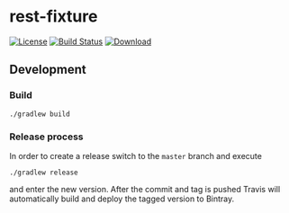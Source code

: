 # rest-fixture

[![License](http://img.shields.io/badge/license-EPL-blue.svg?style=flat)](https://www.eclipse.org/legal/epl-v10.html)
[![Build Status](https://travis-ci.org/test-editor/rest-fixture.svg?branch=master)](https://travis-ci.org/test-editor/rest-fixture)
[![Download](https://api.bintray.com/packages/test-editor/Fixtures/rest-fixture/images/download.svg)](https://bintray.com/test-editor/Fixtures/rest-fixture/_latestVersion)

## Development

### Build

    ./gradlew build

### Release process

In order to create a release switch to the `master` branch and execute

    ./gradlew release

and enter the new version. After the commit and tag is pushed Travis will automatically build and deploy the tagged version to Bintray.
